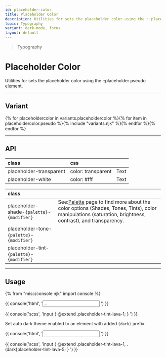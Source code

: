 ```yaml
---
id: placeholder-color
title: Placeholder Color
description: Utilities for sets the placeholder color using the ::placeholder pseudo element.
topic: Typography
variant: dark-mode, focus
layout: default
---
```


> Typography

# Placeholder Color

Utilities for sets the placeholder color using the ::placeholder pseudo element.

---

## Variant

<div class="flex flex-gap-2 flex-wrap justify-start items-center">{% for placeholdercolor in variants.placeholdercolor %}{% for item in placeholdercolor.pseudo %}{% include "variants.njk" %}{% endfor %}{% endfor %}</div>

---

## API

| <span class="padding-x-3 padding-y-1 text-white bg-shade-granite-5 font-semibold curve-border-md">class</span> | <span class="padding-x-3 padding-y-1 text-white bg-shade-granite-5 font-semibold curve-border-md">css</span> |  |
|:--|:--|:-:|
| placeholder-transparent | color: transparent | <div class="border-2 border-gray-4 curve-border padding-x-2 text-lg text-transparent font-semibold">Text</div> |
| placeholder-white | color: #fff | <div class="border-2 border-gray-4 curve-border padding-x-2 text-lg text-white font-semibold">Text</div> |

| <span class="padding-x-3 padding-y-1 text-white bg-shade-granite-5 font-semibold curve-border-md">class</span> | |
|:--|:--|
| placeholder-shade-`{palette}`-`{modifier}` | <div class="padding-2 border-l-8 text-xs font-thin depth-tight-1"><span class="padding-r-1">See:</span><a class="text-underline font-semibold text-shade-teal-1 (hover)text-tont-teal-1" href="/getting-started-palette/">Palette</a> page to find more about the color options (Shades, Tones, Tints), color manipulations (saturation, brightness, contrast), and transparency.</div> |
| placeholder-tone-`{palette}`-`{modifier}` | |
| placeholder-tint-`{palette}`-`{modifier}` | |

---

## Usage

{% from "misc/console.njk" import console %}

{{ console('html',
'<input class="placeholder-tint-lava-1 ..." placeholder="...">
') }}

{{ console('scss',
'input {
    @extend
      .placeholder-tint-lava-1;
}
') }}

Set auto dark theme enabled to an element with added `(dark)` prefix.

{{ console('html',
'<input class="placeholder-tint-lava-1 ... (dark)placeholder-tint-lava-5" placeholder="...">
') }}

{{ console('scss',
'input {
    @extend
      .placeholder-tint-lava-1,
      .\(dark\)placeholder-tint-lava-5;
}
') }}


